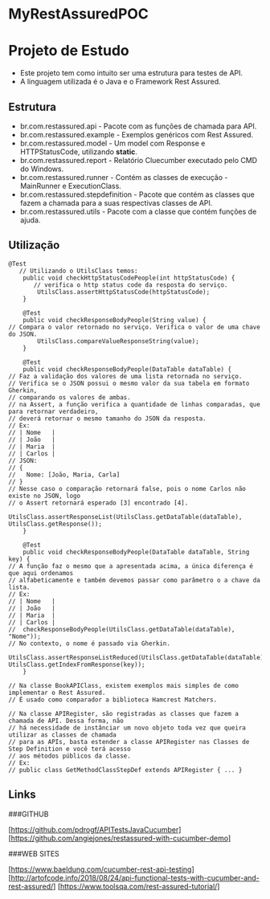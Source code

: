 # MyRestAssuredPOC

# Projeto de Estudo

- Este projeto tem como intuito ser uma estrutura para testes de API.
- A linguagem utilizada é o Java e o Framework Rest Assured.

## Estrutura

* br.com.restassured.api - Pacote com as funções de chamada para API.
* br.com.restassured.example - Exemplos genéricos com Rest Assured.
* br.com.restassured.model - Um model com Response e HTTPStatusCode, utilizando **static**.
* br.com.restassured.report - Relatório Cluecumber executado pelo CMD do Windows.
* br.com.restassured.runner - Contém as classes de execução - MainRunner e ExecutionClass.
* br.com.restassured.stepdefinition - Pacote que contém as classes que fazem a chamada para a suas respectivas classes de API.
* br.com.restassured.utils - Pacote com a classe que contém funções de ajuda.

## Utilização

```
@Test
   // Utilizando o UtilsClass temos:
	public void checkHttpStatusCodePeople(int httpStatusCode) {
	   // verifica o http status code da resposta do serviço.
		UtilsClass.assertHttpStatusCode(httpStatusCode);
	}

	@Test
	public void checkResponseBodyPeople(String value) {
// Compara o valor retornado no serviço. Verifica o valor de uma chave do JSON.
		UtilsClass.compareValueResponseString(value);
	}

	@Test
	public void checkResponseBodyPeople(DataTable dataTable) {
// Faz a validação dos valores de uma lista retornada no serviço.
// Verifica se o JSON possui o mesmo valor da sua tabela em formato Gherkin,
// comparando os valores de ambas.
// na Assert, a função verifica a quantidade de linhas comparadas, que para retornar verdadeiro,
// deverá retornar o mesmo tamanho do JSON da resposta.
// Ex:
// | Nome   |
// | João   |
// | Maria  |
// | Carlos |
// JSON:
// {
//   Nome: [João, Maria, Carla]
// }
// Nesse caso o comparação retornará false, pois o nome Carlos não existe no JSON, logo
// o Assert retornará esperado [3] encontrado [4].
		UtilsClass.assertResponseList(UtilsClass.getDataTable(dataTable), UtilsClass.getResponse());
	}

	@Test
	public void checkResponseBodyPeople(DataTable dataTable, String key) {
// A função faz o mesmo que a apresentada acima, a única diferença é que aqui ordenamos
// alfabeticamente e também devemos passar como parâmetro o a chave da lista.
// Ex:
// | Nome   |
// | João   |
// | Maria  |
// | Carlos |
//  checkResponseBodyPeople(UtilsClass.getDataTable(dataTable), "Nome"));
// No contexto, o nome é passado via Gherkin.
		UtilsClass.assertResponseListReduced(UtilsClass.getDataTable(dataTable), UtilsClass.getIndexFromResponse(key));
	}
	
// Na classe BookAPIClass, existem exemplos mais simples de como implementar o Rest Assured.
// É usado como comparador a biblioteca Hamcrest Matchers.
	
// Na classe APIRegister, são registradas as classes que fazem a chamada de API. Dessa forma, não
// há necessidade de instânciar um novo objeto toda vez que queira utilizar as classes de chamada
// para as APIs, basta estender a classe APIRegister nas Classes de Step Definition e você terá acesso
// aos métodos públicos da classe.
// Ex:
// public class GetMethodClassStepDef extends APIRegister { ... }
```

## Links

###GITHUB

[https://github.com/pdrogf/APITestsJavaCucumber]
[https://github.com/angiejones/restassured-with-cucumber-demo]

###WEB SITES

[https://www.baeldung.com/cucumber-rest-api-testing]
[http://artofcode.info/2018/08/24/api-functional-tests-with-cucumber-and-rest-assured/]
[https://www.toolsqa.com/rest-assured-tutorial/]
